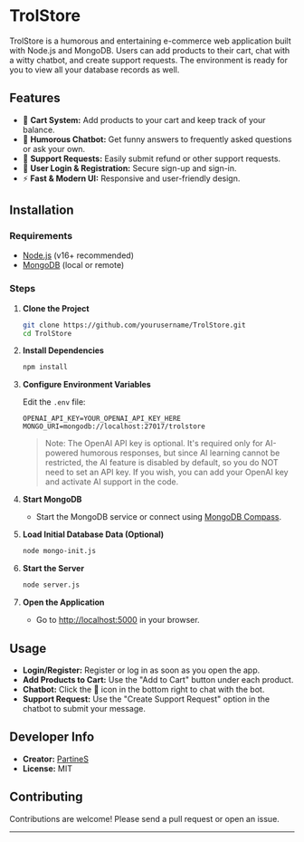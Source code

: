 # TrolStore

TrolStore is a humorous and entertaining e-commerce web application built with Node.js and MongoDB. Users can add products to their cart, chat with a witty chatbot, and create support requests. The environment is ready for you to view all your database records as well.

## Features

- 🛒 **Cart System:** Add products to your cart and keep track of your balance.
- 🤖 **Humorous Chatbot:** Get funny answers to frequently asked questions or ask your own.
- 📝 **Support Requests:** Easily submit refund or other support requests.
- 🔐 **User Login & Registration:** Secure sign-up and sign-in.
- ⚡ **Fast & Modern UI:** Responsive and user-friendly design.

## Installation

### Requirements

- [Node.js](https://nodejs.org/) (v16+ recommended)
- [MongoDB](https://www.mongodb.com/try/download/community) (local or remote)

### Steps

1. **Clone the Project**
   ```sh
   git clone https://github.com/yourusername/TrolStore.git
   cd TrolStore
   ```

2. **Install Dependencies**
   ```sh
   npm install
   ```

3. **Configure Environment Variables**

   Edit the `.env` file:
   ```
   OPENAI_API_KEY=YOUR_OPENAI_API_KEY_HERE
   MONGO_URI=mongodb://localhost:27017/trolstore
   ```

   > Note: The OpenAI API key is optional. It's required only for AI-powered humorous responses, but since AI learning cannot be restricted, the AI feature is disabled by default, so you do NOT need to set an API key.
   > If you wish, you can add your OpenAI key and activate AI support in the code.

4. **Start MongoDB**
   - Start the MongoDB service or connect using [MongoDB Compass](https://www.mongodb.com/products/compass).

5. **Load Initial Database Data (Optional)**
   ```sh
   node mongo-init.js
   ```

6. **Start the Server**
   ```sh
   node server.js
   ```

7. **Open the Application**
   - Go to [http://localhost:5000](http://localhost:5000) in your browser.

## Usage

- **Login/Register:** Register or log in as soon as you open the app.
- **Add Products to Cart:** Use the "Add to Cart" button under each product.
- **Chatbot:** Click the 🤖 icon in the bottom right to chat with the bot.
- **Support Request:** Use the "Create Support Request" option in the chatbot to submit your message.

## Developer Info

- **Creator:** [PartineS](https://github.com/PartineS)
- **License:** MIT

## Contributing

Contributions are welcome! Please send a pull request or open an issue.

---

